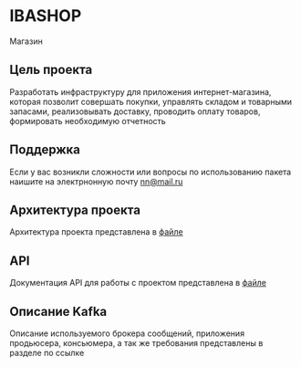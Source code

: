 # IBASHOP
Магазин 
## Цель проекта
Разработать инфраструктуру для приложения интернет-магазина, которая позволит совершать покупки, управлять складом и товарными запасами, реализовывать доставку, проводить оплату товаров, формировать необходимую отчетность

## Поддержка
Если у вас возникли сложности или вопросы по использованию пакета наишите на электрнонную почту nn@mail.ru

## Архитектура проекта
Архитектура проекта представлена в [файле](https://github.com/NadezhdaYakut/IBASHOP/blob/main/%D0%BF%D1%80%D0%B8%D0%BC%D0%B5%D1%80/%D0%B0%D1%80%D1%85%D0%B8%D1%82%D0%B5%D0%BA%D1%82%D1%83%D1%80%D0%B0) 

## API
Документация API для работы с проектом представлена в [файле](https://github.com/NadezhdaYakut/IBASHOP/blob/main/%D0%BF%D1%80%D0%B8%D0%BC%D0%B5%D1%80/%D0%B0%D1%80%D1%85%D0%B8%D1%82%D0%B5%D0%BA%D1%82%D1%83%D1%80%D0%B0)


## Описание Kafka
Описание используемого брокера сообщений, приложения продьюсера, консьюмера, а так же требования представлены в разделе по ссылке
